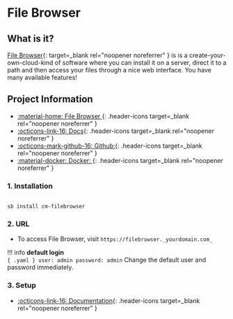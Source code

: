 # File Browser

## What is it?

[File Browser](https://filebrowser.org/){: target=_blank rel="noopener noreferrer" } is is a create-your-own-cloud-kind of software where you can install it on a server, direct it to a path and then access your files through a nice web interface. You have many available features!

## Project Information

- [:material-home: File Browser ](https://filebrowser.org/){: .header-icons target=_blank rel="noopener noreferrer" }
- [:octicons-link-16: Docs](https://filebrowser.org/features){: .header-icons target=_blank rel="noopener noreferrer" }
- [:octicons-mark-github-16: Github:](https://github.com/filebrowser/filebrowser){: .header-icons target=_blank rel="noopener noreferrer" }
- [:material-docker: Docker: ](https://hub.docker.com/r/filebrowser/filebrowser){: .header-icons target=_blank rel="noopener noreferrer" }

### 1. Installation

``` shell

sb install cm-filebrowser

```

### 2. URL

- To access File Browser, visit `https://filebrowser._yourdomain.com_`

!!! info
    **default login** <br />
    ``` { .yaml }
        user: admin
    password: admin
    ```
    Change the default user and password immediately.
### 3. Setup

- [:octicons-link-16: Documentation](https://filebrowser.org/features){: .header-icons target=_blank rel="noopener noreferrer" }
